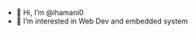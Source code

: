 - 👋 Hi, I’m @ihamani0
- 👀 I’m interested in  Web Dev and embedded system 


<!---
ihamani0/ihamani0 is a ✨ special ✨ repository because its `README.md` (this file) appears on your GitHub profile.
You can click the Preview link to take a look at your changes.
--->

